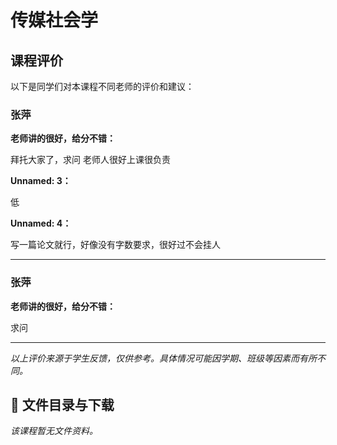 # 传媒社会学

## 课程评价

以下是同学们对本课程不同老师的评价和建议：

### 张萍

**老师讲的很好，给分不错：**

拜托大家了，求问  老师人很好上课很负责

**Unnamed: 3：**

低

**Unnamed: 4：**

写一篇论文就行，好像没有字数要求，很好过不会挂人

---

### 张萍

**老师讲的很好，给分不错：**

求问

---

*以上评价来源于学生反馈，仅供参考。具体情况可能因学期、班级等因素而有所不同。*
## 📄 文件目录与下载

_该课程暂无文件资料。_
